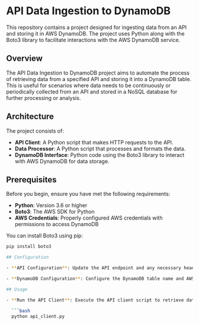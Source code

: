 # API Data Ingestion to DynamoDB

This repository contains a project designed for ingesting data from an API and storing it in AWS DynamoDB. The project uses Python along with the Boto3 library to facilitate interactions with the AWS DynamoDB service.


## Overview

The API Data Ingestion to DynamoDB project aims to automate the process of retrieving data from a specified API and storing it into a DynamoDB table. This is useful for scenarios where data needs to be continuously or periodically collected from an API and stored in a NoSQL database for further processing or analysis.

## Architecture

The project consists of:
- **API Client**: A Python script that makes HTTP requests to the API.
- **Data Processor**: A Python script that processes and formats the data.
- **DynamoDB Interface**: Python code using the Boto3 library to interact with AWS DynamoDB for data storage.

## Prerequisites

Before you begin, ensure you have met the following requirements:
- **Python**: Version 3.6 or higher
- **Boto3**: The AWS SDK for Python
- **AWS Credentials**: Properly configured AWS credentials with permissions to access DynamoDB

You can install Boto3 using pip:

```bash
pip install boto3

## Configuration

- **API Configuration**: Update the API endpoint and any necessary headers or parameters in the `api_client.py` script.

- **DynamoDB Configuration**: Configure the DynamoDB table name and AWS region in the `dynamodb_interface.py` script.

## Usage

- **Run the API Client**: Execute the API client script to retrieve data from the API.

  ```bash
  python api_client.py
